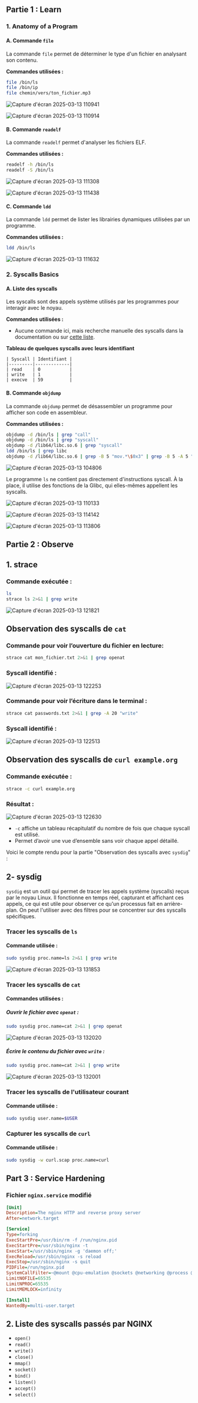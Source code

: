 ## **Partie 1 : Learn**

### **1. Anatomy of a Program**

#### **A. Commande `file`**
La commande `file` permet de déterminer le type d'un fichier en analysant son contenu.

**Commandes utilisées :**
```bash
file /bin/ls
file /bin/ip
file chemin/vers/ton_fichier.mp3
```
![Capture d'écran 2025-03-13 110941](https://github.com/user-attachments/assets/5c000028-6d3a-42a8-9385-de5ccbb0efc9)

![Capture d'écran 2025-03-13 110914](https://github.com/user-attachments/assets/f02a587e-e834-4500-aa29-a5b0e3cfad28)


#### **B. Commande `readelf`**
La commande `readelf` permet d'analyser les fichiers ELF.

**Commandes utilisées :**
```bash
readelf -h /bin/ls
readelf -S /bin/ls
```
![Capture d'écran 2025-03-13 111308](https://github.com/user-attachments/assets/af8a9b6c-c11b-4e2b-b4de-9ebc9a02d5ce)

![Capture d'écran 2025-03-13 111438](https://github.com/user-attachments/assets/b268f5f2-9cfd-4bc3-abc0-7480b2140ab4)


#### **C. Commande `ldd`**
La commande `ldd` permet de lister les librairies dynamiques utilisées par un programme.

**Commandes utilisées :**
```bash
ldd /bin/ls
```

![Capture d'écran 2025-03-13 111632](https://github.com/user-attachments/assets/439b3831-f839-4279-bad2-d10d73b1edf2)


### **2. Syscalls Basics**

#### **A. Liste des syscalls**
Les syscalls sont des appels système utilisés par les programmes pour interagir avec le noyau.

**Commandes utilisées :**
- Aucune commande ici, mais recherche manuelle des syscalls dans la documentation ou sur [cette liste](https://filippo.io/linux-syscall-table/).

**Tableau de quelques syscalls avec leurs identifiant**
  
    | Syscall | Identifiant |
    |---------|-------------|
    | read    | 0           |
    | write   | 1           |
    | execve  | 59          |


#### **B. Commande `objdump`**
La commande `objdump` permet de désassembler un programme pour afficher son code en assembleur.

**Commandes utilisées :**
```bash
objdump -d /bin/ls | grep "call"
objdump -d /bin/ls | grep "syscall"
objdump -d /lib64/libc.so.6 | grep "syscall"
ldd /bin/ls | grep libc
objdump -d /lib64/libc.so.6 | grep -B 5 "mov.*\$0x3" | grep -B 5 -A 5 "syscall"
```
![Capture d'écran 2025-03-13 104806](https://github.com/user-attachments/assets/aa2476c5-c5b5-4776-a190-94673345df47)

Le programme `ls` ne contient pas directement d'instructions syscall. À la place, il utilise des fonctions de la Glibc, qui elles-mêmes appellent les syscalls.

![Capture d'écran 2025-03-13 110133](https://github.com/user-attachments/assets/493d06a2-ea9d-49f9-bf11-1512b63b32b6)

![Capture d'écran 2025-03-13 114142](https://github.com/user-attachments/assets/20a9899a-1009-46b3-a30e-70e4683f607f)

![Capture d'écran 2025-03-13 113806](https://github.com/user-attachments/assets/3d439127-fbb3-4e59-b280-f5b2d4668947)




## **Partie 2 : Observe**

## 1. strace  

### Commande exécutée :  
```sh
ls
strace ls 2>&1 | grep write
```
![Capture d'écran 2025-03-13 121821](https://github.com/user-attachments/assets/433f4648-5495-4e1e-92a8-11b6f6583370)


## Observation des syscalls de `cat`  

### Commande pour voir l’ouverture du fichier en lecture:  
```sh
strace cat mon_fichier.txt 2>&1 | grep openat
```
### Syscall identifié :  

![Capture d'écran 2025-03-13 122253](https://github.com/user-attachments/assets/438ed2b8-eee7-44b5-bf15-46430768013c)
 

### Commande pour voir l’écriture dans le terminal :  
```sh
strace cat passwords.txt 2>&1 | grep -A 20 "write"
```
### Syscall identifié :  

![Capture d'écran 2025-03-13 122513](https://github.com/user-attachments/assets/8cfd142c-2568-422c-a05d-5d57dc87e8c7)


## Observation des syscalls de `curl example.org`  

### Commande exécutée :  
```sh
strace -c curl example.org
```
### Résultat :  

![Capture d'écran 2025-03-13 122630](https://github.com/user-attachments/assets/4a8f7355-3739-4412-8c81-62102cc07c39)

- `-c` affiche un tableau récapitulatif du nombre de fois que chaque syscall est utilisé.  
- Permet d’avoir une vue d’ensemble sans voir chaque appel détaillé.  


Voici le compte rendu pour la partie "Observation des syscalls avec `sysdig`" :


## **2- sysdig**

`sysdig` est un outil qui permet de tracer les appels système (syscalls) reçus par le noyau Linux. Il fonctionne en temps réel, capturant et affichant ces appels, ce qui est utile pour observer ce qu'un processus fait en arrière-plan. On peut l'utiliser avec des filtres pour se concentrer sur des syscalls spécifiques.

### **Tracer les syscalls de `ls`**

#### **Commande utilisée :**  
```sh
sudo sysdig proc.name=ls 2>&1 | grep write
```

![Capture d'écran 2025-03-13 131853](https://github.com/user-attachments/assets/06a3457d-7035-48ca-b4b1-5c62a1980aa6)


### **Tracer les syscalls de `cat`**

#### **Commandes utilisées :**

##### **Ouvrir le fichier avec `openat` :**
```sh
sudo sysdig proc.name=cat 2>&1 | grep openat
```

![Capture d'écran 2025-03-13 132020](https://github.com/user-attachments/assets/10f7b355-25e8-4364-aa47-28d949e4a3dd)

##### **Écrire le contenu du fichier avec `write` :**
```sh
sudo sysdig proc.name=cat 2>&1 | grep write
```

![Capture d'écran 2025-03-13 132001](https://github.com/user-attachments/assets/f9c11250-f406-4d69-9181-ccec8a0a4cb7)


### **Tracer les syscalls de l'utilisateur courant**

#### **Commande utilisée :**  
```sh
sudo sysdig user.name=$USER
```

### **Capturer les syscalls de `curl`**

#### **Commande utilisée :**  
```sh
sudo sysdig -w curl.scap proc.name=curl
```

## **Part 3 : Service Hardening**



### Fichier `nginx.service` modifié

```ini
[Unit]
Description=The nginx HTTP and reverse proxy server
After=network.target

[Service]
Type=forking
ExecStartPre=/usr/bin/rm -f /run/nginx.pid
ExecStartPre=/usr/sbin/nginx -t
ExecStart=/usr/sbin/nginx -g 'daemon off;'
ExecReload=/usr/sbin/nginx -s reload
ExecStop=/usr/sbin/nginx -s quit
PIDFile=/run/nginx.pid
SystemCallFilter=~@mount @cpu-emulation @sockets @networking @process @file-system
LimitNOFILE=65535
LimitNPROC=65535
LimitMEMLOCK=infinity

[Install]
WantedBy=multi-user.target
```

## 2. Liste des syscalls passés par NGINX

- `open()`
- `read()`
- `write()`
- `close()`
- `mmap()`
- `socket()`
- `bind()`
- `listen()`
- `accept()`
- `select()`
